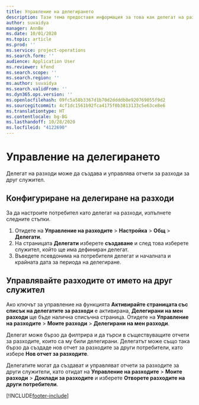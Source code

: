 ```yaml
---
title: Управление на делегирането
description: Тази тема предоставя информация за това как делегат на разходи може да създава и управлява отчети за разходи за друг служител.
author: suvaidya
manager: AnnBe
ms.date: 10/01/2020
ms.topic: article
ms.prod: ''
ms.service: project-operations
ms.search.form: ''
audience: Application User
ms.reviewer: kfend
ms.search.scope: ''
ms.search.region: ''
ms.author: suvaidya
ms.search.validFrom: ''
ms.dyn365.ops.version: ''
ms.openlocfilehash: 09fc5a58b3367d1b70d2ddddb8e920769055f9d2
ms.sourcegitcommit: 4cf1dc1561b92fca4175f0b3813133c5e63ce8e6
ms.translationtype: HT
ms.contentlocale: bg-BG
ms.lasthandoff: 10/28/2020
ms.locfileid: "4122690"
---
```

# <a name="manage-delegation"></a>Управление на делегирането
Делегат на разходи може да създава и управлява отчети за разходи за друг служител.

## <a name="configuring-expense-delegation"></a>Конфигуриране на делегиране на разходи

За да настроите потребител като делегат на разходи, изпълнете следните стъпки. 
1. Отидете на **Управление на разходите** > **Настройка** > **Общ** > **Делегати**. 
2. На страницата **Делегати** изберете **създаване** и след това изберете служител, който ще има дефиниран делегат. 
3. Въведете псевдонима на потребителя делегат и началната и крайната дата за периода на делегиране.

## <a name="manage-expenses-on-behalf-of-another-employee"></a>Управлявайте разходите от името на друг служител

Ако ключът за управление на функцията **Активирайте страницата със списък на делегатите за разходи** е активирана, **Делегирани на мен разходи** ще бъде налична списъчна страница. Отидете на **Управление на разходите** > **Моите разходи** > **Делегирани на мен разходи**.

Делегат може бързо да филтрира и да търси в съществуващите отчети за разходите, които са му били делегирани. Делегатът може също така бързо да създаде нов отчет за разходите за други потребители, като избере **Нов отчет за разходите**.

Делегатите могат да създават и управляват отчети за разходите за други служители, като отидат на **Управление на разходите** > **Моите разходи** > **Доклади за разходите** и изберете **Отворете разходите на други потребители**.


[!INCLUDE[footer-include](../includes/footer-banner.md)]